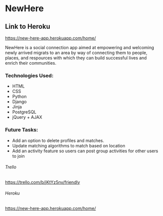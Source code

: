 # NewHere

## Link to Heroku
https://new-here-app.herokuapp.com/home/

NewHere is a social connection app aimed at empowering and welcoming newly arrived migrats to an area by way of connecting them to people, places, and respources with which they can build successful lives and enrich their communities.

### Technologies Used:

- HTML
- CSS
- Python
- Django
- Jinja
- PostgreSQL
- jQuery + AJAX

### Future Tasks:

- Add an option to delete profiles and matches.
- Update matching algorithms to match based on location
- Add an activity feature so users can post group activities for other users to join


###### Trello
https://trello.com/b/jKtYz5nv/friendly

###### Heroku
https://new-here-app.herokuapp.com/home/
